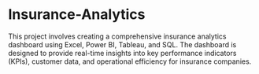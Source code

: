 # Insurance-Analytics
This project involves creating a comprehensive insurance analytics dashboard using Excel, Power BI, Tableau, and SQL. The dashboard is designed to provide real-time insights into key performance indicators (KPIs), customer data, and operational efficiency for insurance companies.
